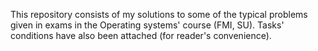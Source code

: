 This repository consists of my solutions to some of the typical problems given in exams in the Operating systems' course (FMI, SU). Tasks' conditions have also been attached (for reader's convenience).
